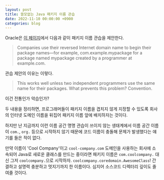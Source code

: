 ```yaml
---
layout: post
title: 쓸모없는 Java 패키지 이름 관습
date: 2022-11-10 00:00:00 +0900
categories: blog
---
```


Oracle은 [이 페이지](https://docs.oracle.com/javase/tutorial/java/package/namingpkgs.html)에서 다음과 같이 패키지 이름 관습을 제안한다.

> Companies use their reversed Internet domain name to begin their package names—for example, com.example.mypackage for a package named mypackage created by a programmer at example.com.

관습 제안의 이유는 이렇다.

> This works well unless two independent programmers use the same name for their packages. What prevents this problem? Convention.

이건 전통인가 악습인가?

<!--more-->

두 내용을 정리하면, 프로그래머들이 패키지 이름을 겹치지 않게 지정할 수 있도록 회사의 인터넷 도메인 이름을 뒤집어 패키지 이름 앞에 배치하자는 것이다.

하지만 난 지금까지 이런 이름 공간 명명 관습이 쓰이지 않는 생태계에서 이름 공간 이름이 `com.`, `org.` 등으로 시작하지 않기 때문에 코드 이름이 충돌해 문제가 발생했다는 얘기를 들은 적이 없다.

만약 이름이 'Cool Company'이고 `cool-company.com` 도메인을 사용하는 회사에 소속되어 Java로 새로운 클래스를 만드는 중이라면 패키지 이름은 `com.coolcompany.` 대신 그저 `coolcompany.`으로 시작하자. `coolcompany.coredomain.AwesomeClass`! 간결하고 설명력 충분하고 멋지기까지 한 이름이다. 심지어 소스코드 디렉터리 깊이도 줄여줄 것이다.
